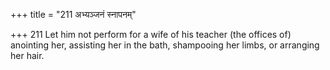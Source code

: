 +++
title = "211 अभ्यञ्जनं स्नापनम्"

+++
211	Let him not perform for a wife of his teacher (the offices of) anointing her, assisting her in the bath, shampooing her limbs, or arranging her hair.